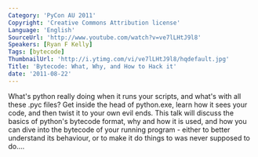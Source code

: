 ```yaml
---
Category: 'PyCon AU 2011'
Copyright: 'Creative Commons Attribution license'
Language: 'English'
SourceUrl: 'http://www.youtube.com/watch?v=ve7lLHtJ9l8'
Speakers: [Ryan F Kelly]
Tags: [bytecode]
ThumbnailUrl: 'http://i.ytimg.com/vi/ve7lLHtJ9l8/hqdefault.jpg'
Title: 'Bytecode: What, Why, and How to Hack it'
date: '2011-08-22'
---
```

What's python really doing when it runs your scripts, and what's with all
these .pyc files? Get inside the head of python.exe, learn how it sees your
code, and then twist it to your own evil ends. This talk will discuss the
basics of python's bytecode format, why and how it is used, and how you can
dive into the bytecode of your running program - either to better understand
its behaviour, or to make it do things to was never supposed to do....

